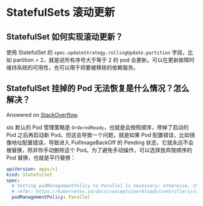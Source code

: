 # StatefulSets 滚动更新

## StatefulSet 如何实现滚动更新？

使用 StatefulSet 的 `spec.updateStrategy.rollingUpdate.partition` 字段，比如 partition = 2，就是说所有序号大于等于 2 的 pod 会更新。可以在更新故障时维持系统的可用性，也可以用于将要被移除的依赖服务。

## StatefulSet 挂掉的 Pod 无法恢复是什么情况？怎么解决？

Answered on [StackOverflow](https://stackoverflow.com/a/79093393/8396777).

sts 默认的 Pod 管理策略是 `OrderedReady`，也就是会按照顺序，停掉了启动的 Pod 之后再启动新 Pod。但这会导致一个问题，就是如果 Pod 配置错误，比如镜像地址配置错误，导致进入 PullImageBackOff 的 Pending 状态，它就永远不会被替换，除非你手动删除这个 Pod。为了避免手动操作，可以选择放弃按顺序的 Pod 替换，也就是平行替换：

```yaml
apiVersion: apps/v1
kind: StatefulSet
spec:
  # Setting podManagementPolicy to Parallel is necessary; otherwise, the pod may become stuck and require manual intervention
  # refer: https://kubernetes.io/docs/concepts/workloads/controllers/statefulset/#forced-rollback
  podManagementPolicy: Parallel
```
